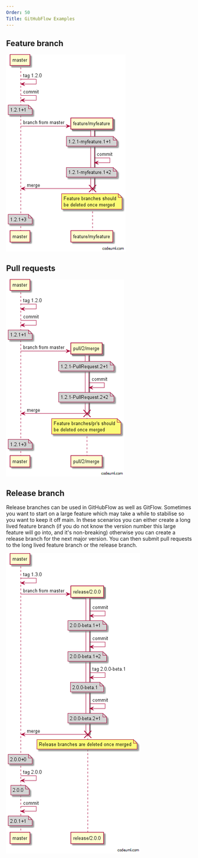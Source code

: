 ```yaml
---
Order: 50
Title: GitHubFlow Examples
---
```


## Feature branch

![GitHubFlow](img/githubflow_feature-branch.png)

## Pull requests

![GitHubFlow](img/githubflow_pull-request.png)

## Release branch

Release branches can be used in GitHubFlow as well as GitFlow. Sometimes you
want to start on a large feature which may take a while to stabilise so you want
to keep it off main. In these scenarios you can either create a long lived
feature branch (if you do not know the version number this large feature will go
into, and it's non-breaking) otherwise you can create a release branch for the
next major version. You can then submit pull requests to the long lived feature
branch or the release branch.

![GitFlow](img/githubflow_release-branch.png)
